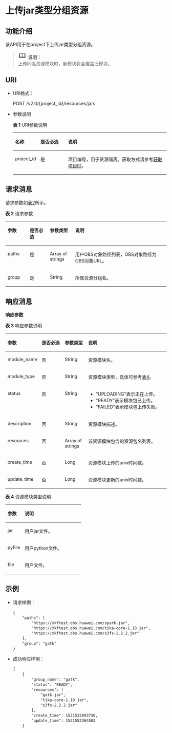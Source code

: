 # 上传jar类型分组资源<a name="dli_02_0169"></a>

## 功能介绍<a name="zh-cn_topic_0142813185_zh-cn_topic_0103345071_zh-cn_topic_0102902532_s1f0e4fd3d502405199f36f78e68721aa"></a>

该API用于在project下上传jar类型分组资源。

>![](public_sys-resources/icon-note.gif) **说明：**   
>上传同名资源模块时，新模块将会覆盖旧模块。  

## URI<a name="zh-cn_topic_0142813185_zh-cn_topic_0103345071_zh-cn_topic_0102902532_s9e1b8ec5b57c422a942b19835da7d66e"></a>

-   URI格式：

    POST /v2.0/\{project\_id\}/resources/jars

-   参数说明

    **表 1**  URI参数说明

    <a name="zh-cn_topic_0142813185_zh-cn_topic_0103345071_zh-cn_topic_0102902532_zh-cn_topic_0069077803_table60779388"></a>
    <table><thead align="left"><tr id="zh-cn_topic_0142813185_zh-cn_topic_0103345071_zh-cn_topic_0102902532_zh-cn_topic_0069077803_row61411666"><th class="cellrowborder" valign="top" width="13.209999999999999%" id="mcps1.2.4.1.1"><p id="zh-cn_topic_0142813185_zh-cn_topic_0103345071_zh-cn_topic_0102902532_a420a62a594f9410eaea229ffc8037a61"><a name="zh-cn_topic_0142813185_zh-cn_topic_0103345071_zh-cn_topic_0102902532_a420a62a594f9410eaea229ffc8037a61"></a><a name="zh-cn_topic_0142813185_zh-cn_topic_0103345071_zh-cn_topic_0102902532_a420a62a594f9410eaea229ffc8037a61"></a>名称</p>
    </th>
    <th class="cellrowborder" valign="top" width="18.6%" id="mcps1.2.4.1.2"><p id="zh-cn_topic_0142813185_zh-cn_topic_0103345071_zh-cn_topic_0102902532_zh-cn_topic_0069077803_p873025824211"><a name="zh-cn_topic_0142813185_zh-cn_topic_0103345071_zh-cn_topic_0102902532_zh-cn_topic_0069077803_p873025824211"></a><a name="zh-cn_topic_0142813185_zh-cn_topic_0103345071_zh-cn_topic_0102902532_zh-cn_topic_0069077803_p873025824211"></a>是否必选</p>
    </th>
    <th class="cellrowborder" valign="top" width="68.19%" id="mcps1.2.4.1.3"><p id="zh-cn_topic_0142813185_zh-cn_topic_0103345071_zh-cn_topic_0102902532_a692d3cd97b464aed90ba6d841900a4a5"><a name="zh-cn_topic_0142813185_zh-cn_topic_0103345071_zh-cn_topic_0102902532_a692d3cd97b464aed90ba6d841900a4a5"></a><a name="zh-cn_topic_0142813185_zh-cn_topic_0103345071_zh-cn_topic_0102902532_a692d3cd97b464aed90ba6d841900a4a5"></a>说明</p>
    </th>
    </tr>
    </thead>
    <tbody><tr id="zh-cn_topic_0142813185_zh-cn_topic_0103345071_zh-cn_topic_0102902532_zh-cn_topic_0069077803_row48589216"><td class="cellrowborder" valign="top" width="13.209999999999999%" headers="mcps1.2.4.1.1 "><p id="zh-cn_topic_0142813185_zh-cn_topic_0103345071_zh-cn_topic_0102902532_zh-cn_topic_0069077803_p43412436"><a name="zh-cn_topic_0142813185_zh-cn_topic_0103345071_zh-cn_topic_0102902532_zh-cn_topic_0069077803_p43412436"></a><a name="zh-cn_topic_0142813185_zh-cn_topic_0103345071_zh-cn_topic_0102902532_zh-cn_topic_0069077803_p43412436"></a>project_id</p>
    </td>
    <td class="cellrowborder" valign="top" width="18.6%" headers="mcps1.2.4.1.2 "><p id="zh-cn_topic_0142813185_zh-cn_topic_0103345071_zh-cn_topic_0102902532_zh-cn_topic_0069077803_p26746391"><a name="zh-cn_topic_0142813185_zh-cn_topic_0103345071_zh-cn_topic_0102902532_zh-cn_topic_0069077803_p26746391"></a><a name="zh-cn_topic_0142813185_zh-cn_topic_0103345071_zh-cn_topic_0102902532_zh-cn_topic_0069077803_p26746391"></a>是</p>
    </td>
    <td class="cellrowborder" valign="top" width="68.19%" headers="mcps1.2.4.1.3 "><p id="p1310472724012"><a name="p1310472724012"></a><a name="p1310472724012"></a>项目编号，用于资源隔离。获取方式请参考<a href="获取项目ID.md">获取项目ID</a>。</p>
    </td>
    </tr>
    </tbody>
    </table>


## 请求消息<a name="zh-cn_topic_0142813185_zh-cn_topic_0103345071_zh-cn_topic_0102902532_section20458182103"></a>

请求参数如[表2](#zh-cn_topic_0142813185_zh-cn_topic_0103345071_zh-cn_topic_0102902532_table179951251504)所示。

**表 2**  请求参数

<a name="zh-cn_topic_0142813185_zh-cn_topic_0103345071_zh-cn_topic_0102902532_table179951251504"></a>
<table><thead align="left"><tr id="zh-cn_topic_0142813185_zh-cn_topic_0103345071_zh-cn_topic_0102902532_row21116408"><th class="cellrowborder" valign="top" width="13.69%" id="mcps1.2.5.1.1"><p id="zh-cn_topic_0142813185_zh-cn_topic_0103345071_zh-cn_topic_0102902532_p221862014"><a name="zh-cn_topic_0142813185_zh-cn_topic_0103345071_zh-cn_topic_0102902532_p221862014"></a><a name="zh-cn_topic_0142813185_zh-cn_topic_0103345071_zh-cn_topic_0102902532_p221862014"></a>参数</p>
</th>
<th class="cellrowborder" valign="top" width="12.55%" id="mcps1.2.5.1.2"><p id="zh-cn_topic_0142813185_zh-cn_topic_0103345071_zh-cn_topic_0102902532_p173767015"><a name="zh-cn_topic_0142813185_zh-cn_topic_0103345071_zh-cn_topic_0102902532_p173767015"></a><a name="zh-cn_topic_0142813185_zh-cn_topic_0103345071_zh-cn_topic_0102902532_p173767015"></a>是否必选</p>
</th>
<th class="cellrowborder" valign="top" width="15.690000000000001%" id="mcps1.2.5.1.3"><p id="zh-cn_topic_0142813185_zh-cn_topic_0103345071_zh-cn_topic_0102902532_p2486705"><a name="zh-cn_topic_0142813185_zh-cn_topic_0103345071_zh-cn_topic_0102902532_p2486705"></a><a name="zh-cn_topic_0142813185_zh-cn_topic_0103345071_zh-cn_topic_0102902532_p2486705"></a>参数类型</p>
</th>
<th class="cellrowborder" valign="top" width="58.07%" id="mcps1.2.5.1.4"><p id="zh-cn_topic_0142813185_zh-cn_topic_0103345071_zh-cn_topic_0102902532_p4746002"><a name="zh-cn_topic_0142813185_zh-cn_topic_0103345071_zh-cn_topic_0102902532_p4746002"></a><a name="zh-cn_topic_0142813185_zh-cn_topic_0103345071_zh-cn_topic_0102902532_p4746002"></a>说明</p>
</th>
</tr>
</thead>
<tbody><tr id="zh-cn_topic_0142813185_zh-cn_topic_0103345071_zh-cn_topic_0102902532_row1573617015"><td class="cellrowborder" valign="top" width="13.69%" headers="mcps1.2.5.1.1 "><p id="zh-cn_topic_0142813185_zh-cn_topic_0103345071_p12331150116"><a name="zh-cn_topic_0142813185_zh-cn_topic_0103345071_p12331150116"></a><a name="zh-cn_topic_0142813185_zh-cn_topic_0103345071_p12331150116"></a>paths</p>
</td>
<td class="cellrowborder" valign="top" width="12.55%" headers="mcps1.2.5.1.2 "><p id="zh-cn_topic_0142813185_zh-cn_topic_0103345071_p53321202013"><a name="zh-cn_topic_0142813185_zh-cn_topic_0103345071_p53321202013"></a><a name="zh-cn_topic_0142813185_zh-cn_topic_0103345071_p53321202013"></a>是</p>
</td>
<td class="cellrowborder" valign="top" width="15.690000000000001%" headers="mcps1.2.5.1.3 "><p id="zh-cn_topic_0142813185_zh-cn_topic_0103345071_p123324013118"><a name="zh-cn_topic_0142813185_zh-cn_topic_0103345071_p123324013118"></a><a name="zh-cn_topic_0142813185_zh-cn_topic_0103345071_p123324013118"></a>Array of strings</p>
</td>
<td class="cellrowborder" valign="top" width="58.07%" headers="mcps1.2.5.1.4 "><p id="zh-cn_topic_0142813185_zh-cn_topic_0103345071_p1033215011114"><a name="zh-cn_topic_0142813185_zh-cn_topic_0103345071_p1033215011114"></a><a name="zh-cn_topic_0142813185_zh-cn_topic_0103345071_p1033215011114"></a>用户OBS对象路径列表，OBS对象路径为OBS对象URL。</p>
</td>
</tr>
<tr id="zh-cn_topic_0142813185_row1289152462516"><td class="cellrowborder" valign="top" width="13.69%" headers="mcps1.2.5.1.1 "><p id="zh-cn_topic_0142813185_p21031919165319"><a name="zh-cn_topic_0142813185_p21031919165319"></a><a name="zh-cn_topic_0142813185_p21031919165319"></a>group</p>
</td>
<td class="cellrowborder" valign="top" width="12.55%" headers="mcps1.2.5.1.2 "><p id="zh-cn_topic_0142813185_p610351913531"><a name="zh-cn_topic_0142813185_p610351913531"></a><a name="zh-cn_topic_0142813185_p610351913531"></a>是</p>
</td>
<td class="cellrowborder" valign="top" width="15.690000000000001%" headers="mcps1.2.5.1.3 "><p id="zh-cn_topic_0142813185_p9103141910537"><a name="zh-cn_topic_0142813185_p9103141910537"></a><a name="zh-cn_topic_0142813185_p9103141910537"></a>String</p>
</td>
<td class="cellrowborder" valign="top" width="58.07%" headers="mcps1.2.5.1.4 "><p id="zh-cn_topic_0142813185_p2103319135315"><a name="zh-cn_topic_0142813185_p2103319135315"></a><a name="zh-cn_topic_0142813185_p2103319135315"></a>所属资源分组名。</p>
</td>
</tr>
</tbody>
</table>

## 响应消息<a name="zh-cn_topic_0142813185_zh-cn_topic_0103345071_zh-cn_topic_0102902532_sd1ecb66580054b2ea403be8b2272a2c7"></a>

**响应参数**

**表 3**  响应参数说明

<a name="zh-cn_topic_0103345069_zh-cn_topic_0102902530_zh-cn_topic_0069077927_table56638444"></a>
<table><thead align="left"><tr id="zh-cn_topic_0103345069_zh-cn_topic_0102902530_zh-cn_topic_0069077927_row48911609"><th class="cellrowborder" valign="top" width="20.380000000000003%" id="mcps1.2.5.1.1"><p id="zh-cn_topic_0103345069_zh-cn_topic_0102902530_ae076f6b3f1bf463b9cc087fc566253d5"><a name="zh-cn_topic_0103345069_zh-cn_topic_0102902530_ae076f6b3f1bf463b9cc087fc566253d5"></a><a name="zh-cn_topic_0103345069_zh-cn_topic_0102902530_ae076f6b3f1bf463b9cc087fc566253d5"></a>参数</p>
</th>
<th class="cellrowborder" valign="top" width="14.530000000000001%" id="mcps1.2.5.1.2"><p id="p4502101174312"><a name="p4502101174312"></a><a name="p4502101174312"></a>是否必选</p>
</th>
<th class="cellrowborder" valign="top" width="14.62%" id="mcps1.2.5.1.3"><p id="zh-cn_topic_0103345069_zh-cn_topic_0102902530_a59685f4525af4d82a623288ff8ccb0f4"><a name="zh-cn_topic_0103345069_zh-cn_topic_0102902530_a59685f4525af4d82a623288ff8ccb0f4"></a><a name="zh-cn_topic_0103345069_zh-cn_topic_0102902530_a59685f4525af4d82a623288ff8ccb0f4"></a>参数类型</p>
</th>
<th class="cellrowborder" valign="top" width="50.470000000000006%" id="mcps1.2.5.1.4"><p id="zh-cn_topic_0103345069_zh-cn_topic_0102902530_zh-cn_topic_0069077927_p632718127368"><a name="zh-cn_topic_0103345069_zh-cn_topic_0102902530_zh-cn_topic_0069077927_p632718127368"></a><a name="zh-cn_topic_0103345069_zh-cn_topic_0102902530_zh-cn_topic_0069077927_p632718127368"></a>说明</p>
</th>
</tr>
</thead>
<tbody><tr id="zh-cn_topic_0103345069_zh-cn_topic_0102902530_row1458133461718"><td class="cellrowborder" valign="top" width="20.380000000000003%" headers="mcps1.2.5.1.1 "><p id="p9109112219199"><a name="p9109112219199"></a><a name="p9109112219199"></a>module_name</p>
</td>
<td class="cellrowborder" valign="top" width="14.530000000000001%" headers="mcps1.2.5.1.2 "><p id="p12502101112439"><a name="p12502101112439"></a><a name="p12502101112439"></a>否</p>
</td>
<td class="cellrowborder" valign="top" width="14.62%" headers="mcps1.2.5.1.3 "><p id="p151091122131920"><a name="p151091122131920"></a><a name="p151091122131920"></a>String</p>
</td>
<td class="cellrowborder" valign="top" width="50.470000000000006%" headers="mcps1.2.5.1.4 "><p id="p61091722101915"><a name="p61091722101915"></a><a name="p61091722101915"></a>资源模块名。</p>
</td>
</tr>
<tr id="row29122021590"><td class="cellrowborder" valign="top" width="20.380000000000003%" headers="mcps1.2.5.1.1 "><p id="p45091837186"><a name="p45091837186"></a><a name="p45091837186"></a>module_type</p>
</td>
<td class="cellrowborder" valign="top" width="14.530000000000001%" headers="mcps1.2.5.1.2 "><p id="p19502141134317"><a name="p19502141134317"></a><a name="p19502141134317"></a>否</p>
</td>
<td class="cellrowborder" valign="top" width="14.62%" headers="mcps1.2.5.1.3 "><p id="p1850911310189"><a name="p1850911310189"></a><a name="p1850911310189"></a>String</p>
</td>
<td class="cellrowborder" valign="top" width="50.470000000000006%" headers="mcps1.2.5.1.4 "><p id="p050933161816"><a name="p050933161816"></a><a name="p050933161816"></a>资源模块类型，具体可参考<a href="#zh-cn_topic_0103345069_table399612265336">表4</a>。</p>
</td>
</tr>
<tr id="row1230416516598"><td class="cellrowborder" valign="top" width="20.380000000000003%" headers="mcps1.2.5.1.1 "><p id="p12915652134"><a name="p12915652134"></a><a name="p12915652134"></a>status</p>
</td>
<td class="cellrowborder" valign="top" width="14.530000000000001%" headers="mcps1.2.5.1.2 "><p id="p2502101119438"><a name="p2502101119438"></a><a name="p2502101119438"></a>否</p>
</td>
<td class="cellrowborder" valign="top" width="14.62%" headers="mcps1.2.5.1.3 "><p id="p159161556136"><a name="p159161556136"></a><a name="p159161556136"></a>String</p>
</td>
<td class="cellrowborder" valign="top" width="50.470000000000006%" headers="mcps1.2.5.1.4 "><a name="ul1754314462443"></a><a name="ul1754314462443"></a><ul id="ul1754314462443"><li>"UPLOADING"表示正在上传。</li><li>"READY"表示模块包已上传。</li><li>"FAILED"表示模块包上传失败。</li></ul>
</td>
</tr>
<tr id="row390811715915"><td class="cellrowborder" valign="top" width="20.380000000000003%" headers="mcps1.2.5.1.1 "><p id="p13504224111511"><a name="p13504224111511"></a><a name="p13504224111511"></a>description</p>
</td>
<td class="cellrowborder" valign="top" width="14.530000000000001%" headers="mcps1.2.5.1.2 "><p id="p1750215115430"><a name="p1750215115430"></a><a name="p1750215115430"></a>否</p>
</td>
<td class="cellrowborder" valign="top" width="14.62%" headers="mcps1.2.5.1.3 "><p id="p65041124111515"><a name="p65041124111515"></a><a name="p65041124111515"></a>String</p>
</td>
<td class="cellrowborder" valign="top" width="50.470000000000006%" headers="mcps1.2.5.1.4 "><p id="p9504724161510"><a name="p9504724161510"></a><a name="p9504724161510"></a>资源模块描述。</p>
</td>
</tr>
<tr id="row4201110145912"><td class="cellrowborder" valign="top" width="20.380000000000003%" headers="mcps1.2.5.1.1 "><p id="p125238157159"><a name="p125238157159"></a><a name="p125238157159"></a>resources</p>
</td>
<td class="cellrowborder" valign="top" width="14.530000000000001%" headers="mcps1.2.5.1.2 "><p id="p150220117437"><a name="p150220117437"></a><a name="p150220117437"></a>否</p>
</td>
<td class="cellrowborder" valign="top" width="14.62%" headers="mcps1.2.5.1.3 "><p id="p752331519152"><a name="p752331519152"></a><a name="p752331519152"></a>Array of strings</p>
</td>
<td class="cellrowborder" valign="top" width="50.470000000000006%" headers="mcps1.2.5.1.4 "><p id="p75238153159"><a name="p75238153159"></a><a name="p75238153159"></a>该资源模块包含的资源包名列表。</p>
</td>
</tr>
<tr id="row122231213105910"><td class="cellrowborder" valign="top" width="20.380000000000003%" headers="mcps1.2.5.1.1 "><p id="p1890011591314"><a name="p1890011591314"></a><a name="p1890011591314"></a>create_time</p>
</td>
<td class="cellrowborder" valign="top" width="14.530000000000001%" headers="mcps1.2.5.1.2 "><p id="p1750231118437"><a name="p1750231118437"></a><a name="p1750231118437"></a>否</p>
</td>
<td class="cellrowborder" valign="top" width="14.62%" headers="mcps1.2.5.1.3 "><p id="p0902551133"><a name="p0902551133"></a><a name="p0902551133"></a>Long</p>
</td>
<td class="cellrowborder" valign="top" width="50.470000000000006%" headers="mcps1.2.5.1.4 "><p id="p139033591313"><a name="p139033591313"></a><a name="p139033591313"></a>资源模块上传的unix时间戳。</p>
</td>
</tr>
<tr id="row1159917159594"><td class="cellrowborder" valign="top" width="20.380000000000003%" headers="mcps1.2.5.1.1 "><p id="p1790420571316"><a name="p1790420571316"></a><a name="p1790420571316"></a>update_time</p>
</td>
<td class="cellrowborder" valign="top" width="14.530000000000001%" headers="mcps1.2.5.1.2 "><p id="p11502411154315"><a name="p11502411154315"></a><a name="p11502411154315"></a>否</p>
</td>
<td class="cellrowborder" valign="top" width="14.62%" headers="mcps1.2.5.1.3 "><p id="p1690519581315"><a name="p1690519581315"></a><a name="p1690519581315"></a>Long</p>
</td>
<td class="cellrowborder" valign="top" width="50.470000000000006%" headers="mcps1.2.5.1.4 "><p id="p199061756134"><a name="p199061756134"></a><a name="p199061756134"></a>资源模块更新的unix时间戳。</p>
</td>
</tr>
</tbody>
</table>

**表 4**  资源模块类型说明

<a name="zh-cn_topic_0103345069_table399612265336"></a>
<table><thead align="left"><tr id="zh-cn_topic_0103345069_row7997526203318"><th class="cellrowborder" valign="top" width="22.58%" id="mcps1.2.3.1.1"><p id="zh-cn_topic_0103345069_p799752614334"><a name="zh-cn_topic_0103345069_p799752614334"></a><a name="zh-cn_topic_0103345069_p799752614334"></a>参数</p>
</th>
<th class="cellrowborder" valign="top" width="77.42%" id="mcps1.2.3.1.2"><p id="zh-cn_topic_0103345069_p3997142610332"><a name="zh-cn_topic_0103345069_p3997142610332"></a><a name="zh-cn_topic_0103345069_p3997142610332"></a>说明</p>
</th>
</tr>
</thead>
<tbody><tr id="zh-cn_topic_0103345069_row1499782619333"><td class="cellrowborder" valign="top" width="22.58%" headers="mcps1.2.3.1.1 "><p id="zh-cn_topic_0103345069_p1199718260334"><a name="zh-cn_topic_0103345069_p1199718260334"></a><a name="zh-cn_topic_0103345069_p1199718260334"></a>jar</p>
</td>
<td class="cellrowborder" valign="top" width="77.42%" headers="mcps1.2.3.1.2 "><p id="zh-cn_topic_0103345069_p6997172615334"><a name="zh-cn_topic_0103345069_p6997172615334"></a><a name="zh-cn_topic_0103345069_p6997172615334"></a>用户jar文件。</p>
</td>
</tr>
<tr id="zh-cn_topic_0103345069_row5997132613314"><td class="cellrowborder" valign="top" width="22.58%" headers="mcps1.2.3.1.1 "><p id="zh-cn_topic_0103345069_p11997326103318"><a name="zh-cn_topic_0103345069_p11997326103318"></a><a name="zh-cn_topic_0103345069_p11997326103318"></a>pyFile</p>
</td>
<td class="cellrowborder" valign="top" width="77.42%" headers="mcps1.2.3.1.2 "><p id="zh-cn_topic_0103345069_p18997182663319"><a name="zh-cn_topic_0103345069_p18997182663319"></a><a name="zh-cn_topic_0103345069_p18997182663319"></a>用户python文件。</p>
</td>
</tr>
<tr id="zh-cn_topic_0103345069_row6571522163414"><td class="cellrowborder" valign="top" width="22.58%" headers="mcps1.2.3.1.1 "><p id="zh-cn_topic_0103345069_p1577228344"><a name="zh-cn_topic_0103345069_p1577228344"></a><a name="zh-cn_topic_0103345069_p1577228344"></a>file</p>
</td>
<td class="cellrowborder" valign="top" width="77.42%" headers="mcps1.2.3.1.2 "><p id="zh-cn_topic_0103345069_p257132215341"><a name="zh-cn_topic_0103345069_p257132215341"></a><a name="zh-cn_topic_0103345069_p257132215341"></a>用户文件。</p>
</td>
</tr>
</tbody>
</table>

## 示例<a name="zh-cn_topic_0142813185_zh-cn_topic_0103345071_zh-cn_topic_0102902532_section17446171164041"></a>

-   请求样例：

    ```
    {
        "paths": [
            "https://xkftest.obs.huawei.com/spark.jar",
            "https://xkftest.obs.huawei.com/tika-core-1.18.jar",
            "https://xkftest.obs.huawei.com/s3fs-2.2.2.jar"
        ],
        "group": "gatk"
    }
    ```

-   成功响应样例：

    ```
    {
        {
            "group_name": "gatk",
            "status": "READY",
            "resources": [
                "gatk.jar",
                "tika-core-1.18.jar",
                "s3fs-2.2.2.jar"
            ],
            "create_time": 1521532893736,
            "update_time": 1521552364503
        }
    ```



